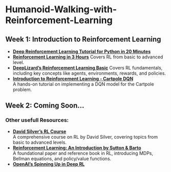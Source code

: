 # Humanoid-Walking-with-Reinforcement-Learning

## Week 1: Introduction to Reinforcement Learning

- [**Deep Reinforcement Learning Tutorial for Python in 20 Minutes**](https://www.youtube.com/watch?v=cO5g5qLrLSo)  
- [**Reinforcement Learning in 3 Hours**](https://www.youtube.com/watch?v=Mut_u40Sqz4&list=PLgNJO2hghbmjlE6cuKMws2ejC54BTAaWV&index=8)
  Covers RL from basic to advanced level.  
- [**DeepLizard’s Reinforcement Learning Basic**](https://www.youtube.com/playlist?list=PLZbbT5o_s2xoWNVdDudn51XM8lOuZ_Njv)
  Covers RL fundamentals, including key concepts like agents, environments, rewards, and policies.
- [**Introduction to Reinforcement Learning - Cartpole DQN**](https://www.youtube.com/watch?v=D795oNqa-Vk&t)  
    A hands-on tutorial on implementing a DQN model for the Cartpole problem.

## Week 2: Coming Soon...

### Other usefull Resources:
- [**David Silver’s RL Course**](https://www.youtube.com/playlist?list=PLqYmG7hTraZDM-OYHWgPebj2MfCFzFObQ)  
  A comprehensive course on RL by David Silver, covering topics from basic to advanced levels.
- [**Reinforcement Learning: An Introduction by Sutton & Barto**](https://web.stanford.edu/class/psych209/Readings/SuttonBartoIPRLBook2ndEd.pdf)  
  A foundational paper and reference book in RL, introducing MDPs, Bellman equations, and policy/value functions.
- [**OpenAI’s Spinning Up in Deep RL**](https://spinningup.openai.com/en/latest/)  

